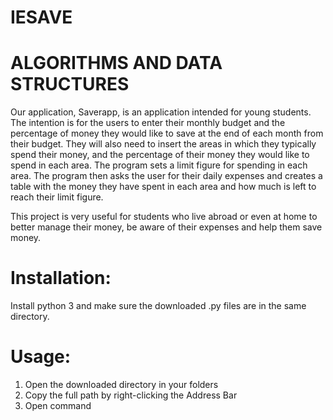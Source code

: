 # IESAVE
# ALGORITHMS AND DATA STRUCTURES

Our application, Saverapp, is an application intended for young students. 
The intention is for the users to enter their monthly budget and the percentage of money they would like to save at the end of each month from their budget. They will also need to insert the areas in which they typically spend their money, and the percentage of their money they would like to spend in each area. The program sets a limit figure for spending in each area. The program then asks the user for their daily expenses and creates a table with the money they have spent in each area and how much is left to reach their limit figure.


This project is very useful for students who live abroad or even at home to better manage their money, be aware of their expenses and help them save money.

# Installation:
Install python 3 and make sure the downloaded .py files are in the same directory.

# Usage:
1. Open the downloaded directory in your folders
2. Copy the full path by right-clicking the Address Bar
3. Open command 
